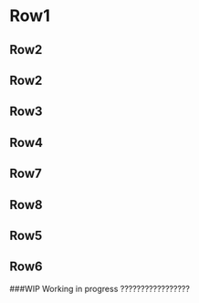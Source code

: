 # Row1
## Row2
## Row2
## Row3
## Row4
## Row7
## Row8
## Row5
## Row6
###WIP Working in progress
?????????????????
